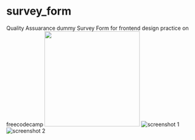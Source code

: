 # survey_form

Quality Assuarance dummy Survey Form for frontend design practice on freecodecamp
<img src="./screenshots/Capture1.png" width="250px" height="250px" alt="">
![screenshot 1](https://github.com/Sciederrick/survey_form/screenshots/Capture1.png)
![screenshot 2](https://github.com/Sciederrick/survey_form/screenshots/Capture2.png)

